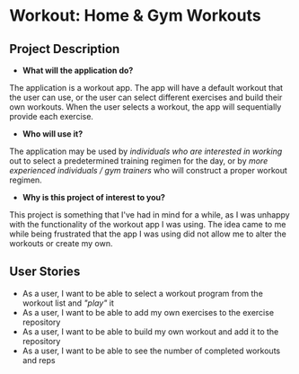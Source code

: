 # Workout: Home & Gym Workouts

## Project Description


- **What will the application do?**

The application is a workout app. The app will have a default workout
that the user can use, or
the user can select different exercises and build their own workouts.
When the user selects a workout, the app will sequentially provide each 
exercise.


- **Who will use it?**

The application may be used by *individuals who are interested in 
working* out to select a predetermined training regimen for the day, 
or by *more experienced individuals / gym trainers* who will construct a proper workout regimen. 

- **Why is this project of interest to you?**

This project is something that I've had in mind for a while, as I was unhappy
with the functionality of the workout app I was using. The idea came to me 
while being frustrated that the app I was using
did not allow me to alter the workouts or create my own.



## User Stories

- As a user, I want to be able to select a workout program from the workout list and *"play"* it
- As a user, I want to be able to add my own exercises to the exercise repository
- As a user, I want to be able to build my own workout and add it to the repository
- As a user, I want to be able to see the number of completed workouts and reps
